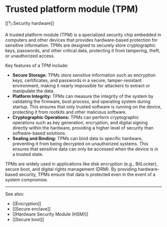 
# Trusted platform module (TPM)

[[🏷️Security hardware]]

A trusted platform module (TPM) is a specialized security chip embedded in computers and other devices that provides hardware-based protection for sensitive information. TPMs are designed to securely store cryptographic keys, passwords, and other critical data, protecting it from tampering, theft, or unauthorized access.

Key features of a TPM include:

- **Secure Storage:** TPMs store sensitive information such as encryption keys, certificates, and passwords in a secure, tamper-resistant environment, making it nearly impossible for attackers to extract or manipulate the data.
- **Platform Integrity:** TPMs can measure the integrity of the system by validating the firmware, boot process, and operating system during startup. This ensures that only trusted software is running on the device, protecting it from rootkits and other malicious software.
- **Cryptographic Operations:** TPMs can perform cryptographic operations such as key generation, encryption, and digital signing directly within the hardware, providing a higher level of security than software-based solutions.
- **Sealing and Binding:** TPMs can bind data to specific hardware, preventing it from being decrypted on unauthorized systems. This ensures that sensitive data can only be accessed when the device is in a trusted state.

TPMs are widely used in applications like disk encryption (e.g., BitLocker), secure boot, and digital rights management (DRM). By providing hardware-based security, TPMs ensure that data is protected even in the event of a system compromise.

---

See also:

- [[Encryption]]
- [[Secure enclave]]
- [[Hardware Security Module (HSM)]]
- [[Secure boot]]